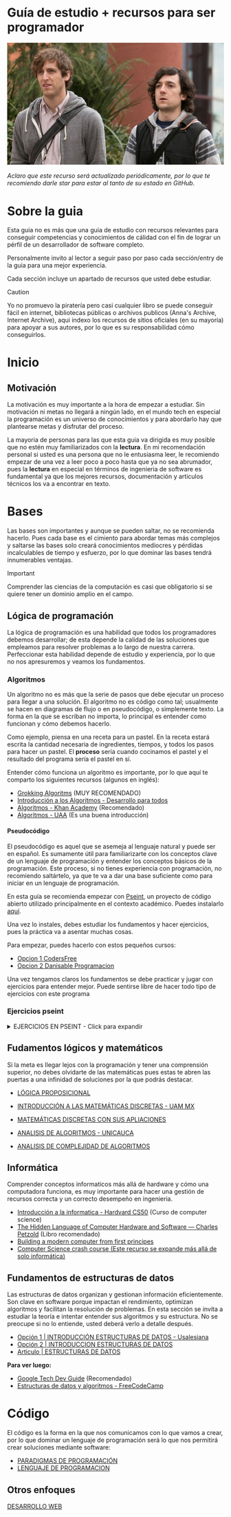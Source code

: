 # Guía de estudio + recursos para ser programador

![image](./asset_sillicon_valley.jpg)

_Aclaro que este recurso será actualizado periódicamente, por lo que te recomiendo darle star para estar al tanto de su estado en GitHub._

# Sobre la guia

Esta guia no es más que una guia de estudio con recursos relevantes para conseguir competencias y conocimientos de cálidad con el fin de lograr un pérfil de un desarrollador de software completo.

Personalmente invito al lector a seguir paso por paso cada sección/entry de la guia para una mejor experiencia.

Cada sección incluye un apartado de recursos que usted debe estudiar. 

> [!CAUTION]
> Yo no promuevo la piratería pero casi cualquier libro se puede conseguir fácil en internet, bibliotecas públicas o archivos publicos (Anna's Archive, Internet Archive), aqui indexo los recursos de sitios oficiales (en su mayoría) para apoyar a sus autores, por lo que es su responsabilidad cómo conseguirlos.

# Inicio

## Motivación

La motivación es muy importante a la hora de empezar a estudiar. Sin motivación ni metas no llegará a ningún lado, en el mundo tech en especial la programación es un universo de conocimientos y para abordarlo hay que plantearse metas y disfrutar del proceso. 

La mayoria de personas para las que esta guia va dirigida es muy posible que no estén muy familiarizados con la **lectura**. En mi recomendación personal si usted es una persona que no le entusiasma leer, le recomiendo empezar de una vez a leer poco a poco hasta que ya no sea abrumador, pues la **lectura** en especial en términos de ingenieria de software es fundamental ya que los mejores recursos, documentación y articulos técnicos los va a encontrar en texto.

# Bases

Las bases son importantes y aunque se pueden saltar, no se recomienda hacerlo. Pues cada base es el cimiento para abordar temas más complejos y saltarse las bases solo creará conocimientos mediocres y pérdidas incalculables de tiempo y esfuerzo, por lo que dominar las bases tendrá innumerables ventajas.

> [!IMPORTANT]
> Comprender las ciencias de la computación es casi que obligatorio si se quiere tener un dominio amplio en el campo.

## Lógica de programación

La lógica de programación es una habilidad que todos los programadores debemos desarrollar; de esta depende la calidad de las soluciones que empleamos para resolver problemas a lo largo de nuestra carrera. Perfeccionar esta habilidad depende de estudio y experiencia, por lo que no nos apresuremos y veamos los fundamentos.

### Algoritmos

Un algoritmo no es más que la serie de pasos que debe ejecutar un proceso para llegar a una solución. El algoritmo no es código como tal; usualmente se hacen en diagramas de flujo o en pseudocódigo, o simplemente texto. La forma en la que se escriban no importa, lo principal es entender como funcionan y cómo debemos hacerlo.

Como ejemplo, piensa en una receta para un pastel. En la receta estará escrita la cantidad necesaria de ingredientes, tiempos, y todos los pasos para hacer un pastel. El **proceso** sería cuando cocinamos el pastel y el resultado del programa sería el pastel en sí.

Entender cómo funciona un algoritmo es importante, por lo que aquí te comparto los siguientes recursos (algunos en inglés):

- [Grokking Algoritms](https://www.manning.com/books/grokking-algorithms) (MUY RECOMENDADO)
- [Introducción a los Algoritmos - Desarrollo para todos](https://www.youtube.com/playlist?list=PLYYyYpMvAtD1Gu8o1734Ld22LTDxlfKfO)
- [Algoritmos - Khan Academy](https://www.khanacademy.org/computing/computer-science/algorithms) (Recomendado)
- [Algoritmos - UAA](https://editorial.uaa.mx/docs/algoritmos.pdf) (Es una buena introducción)

#### Pseudocódigo

El pseudocódigo es aquel que se asemeja al lenguaje natural y puede ser en español. Es sumamente útil para familiarizarte con los conceptos clave de un lenguaje de programación y entender los conceptos básicos de la programación. Este proceso, si no tienes experiencia con programación, no recomiendo saltártelo, ya que te va a dar una base suficiente como para iniciar en un lenguaje de programación.

En esta guía se recomienda empezar con [Pseint](https://pseint.sourceforge.net/), un proyecto de código abierto utilizado principalmente en el contexto académico. Puedes instalarlo [aquí](https://pseint.sourceforge.net/index.php?page=descargas.php).

Una vez lo instales, debes estudiar los fundamentos y hacer ejercicios, pues la práctica va a asentar muchas cosas.

Para empezar, puedes hacerlo con estos pequeños cursos:

- [Opcion 1 CodersFree](https://www.youtube.com/watch?v=M4ih2U9RoqM&list=PLZ2ovOgdI-kVDDwSTVMTdg8pGQd92Zbyq&index=1&ab_channel=CodersFree)
- [Opcion 2 Danisable Programacion](https://www.youtube.com/playlist?list=PLAzlSdU-KYwXllXcUCW-BylQZemcDV798)

Una vez tengamos claros los fundamentos se debe practicar y jugar con ejercicios para entender mejor. Puede sentirse libre de hacer todo tipo de ejercicios con este programa

### Ejercicios pseint
<details>
  <summary>EJERCICIOS EN PSEINT -  Click para expandir</summary>
  
    Nivel Básico

        Hola, Mundo: Escribe un algoritmo que imprima en pantalla el mensaje "Hola, Mundo".

        Suma de dos números: Solicita al usuario dos números e imprime la suma de ambos.

        Cálculo del área de un rectángulo: Pide al usuario el largo y el ancho de un rectángulo, y calcula e imprime el área.

        Conversión de grados Celsius a Fahrenheit: Solicita una temperatura en grados Celsius y convierte a Fahrenheit usando la fórmula: F=C×1.8+32F=C×1.8+32.

        Determinar si un número es par o impar: Pide un número al usuario y determina si es par o impar.

        Calculadora de descuento: Pide el precio original de un producto y el porcentaje de descuento. Calcula el precio final con el descuento aplicado.

        Edad en días: Solicita la edad de una persona en años y convierte esa cantidad a días.

        Promedio de tres números: Solicita tres números e imprime su promedio.

        Conversión de metros a centímetros: Pide al usuario una cantidad en metros y conviértela a centímetros.

        Números del 1 al 10: Escribe un algoritmo que imprima en pantalla los números del 1 al 10.

    Nivel Intermedio

        Tabla de multiplicar: Solicita un número entero y genera la tabla de multiplicar de ese número del 1 al 10.

        Calculadora básica: Crea un programa que solicite dos números y luego pida al usuario que elija una operación (suma, resta, multiplicación o división) para realizar con esos números.

        Cálculo de salario semanal: Solicita el salario por hora y las horas trabajadas en una semana, y calcula el salario semanal. Considera el pago de horas extras si se trabaja más de 40 horas (pagadas al 1.5 del salario normal).

        Suma de los primeros N números: Pide al usuario un número NN y calcula la suma de los números del 1 al NN.

        Número mayor de tres: Solicita tres números diferentes e imprime el mayor de los tres.

        Calculadora de IMC: Solicita el peso en kilogramos y la altura en metros de una persona. Calcula el Índice de Masa Corporal (IMC) y muestra un mensaje indicando si está en el rango de bajo peso, normal, sobrepeso o obesidad.

        Conversión de segundos a horas, minutos y segundos: Solicita una cantidad de segundos e imprime la conversión en horas, minutos y segundos.

        Número perfecto: Solicita un número e indica si es un número perfecto. Un número perfecto es aquel que es igual a la suma de sus divisores propios positivos (excluyendo el mismo número).

        Serie de Fibonacci: Solicita un número NN y muestra los primeros NN términos de la serie de Fibonacci.

        Contador de dígitos: Solicita un número entero positivo y cuenta cuántos dígitos tiene.

    Nivel Avanzado

        Primo o no primo: Solicita un número e indica si es un número primo o no.

        Adivina el número: Programa un juego en el que la computadora elige un número al azar entre 1 y 100, y el usuario debe adivinarlo. La computadora debe responder si el número ingresado es mayor o menor que el número secreto hasta que el usuario acierte.

        Factorial de un número: Solicita un número entero no negativo y calcula su factorial.

        Número palíndromo: Solicita un número y verifica si es un palíndromo (un número que se lee igual de izquierda a derecha y de derecha a izquierda).

        Conversión de número a binario: Solicita un número entero y convierte el número a su representación en binario.

        Ordenar tres números: Solicita tres números y ordénalos de menor a mayor sin utilizar funciones de ordenamiento.

        Promedio de calificaciones: Crea un algoritmo que solicite calificaciones indefinidamente hasta que el usuario indique que ya no quiere ingresar más datos. Calcula el promedio de todas las calificaciones ingresadas.

        Serie de números impares: Solicita un número NN e imprime los primeros NN números impares.

        Ordenar lista de números: Crea un programa que permita al usuario ingresar una lista de números y luego los ordene de menor a mayor.

</details>

## Fudamentos lógicos y matemáticos

Si la meta es llegar lejos con la programación y tener una comprensión superior, no debes olvidarte de las matemáticas pues estas te abren las puertas a una infinidad de soluciones por la que podrás destacar.

- [LÓGICA PROPOSICIONAL](https://www.matematicas.ciencias.uchile.cl/juaco/section-1.html)
- [INTRODUCCIÓN A LAS MATEMÁTICAS DISCRETAS - UAM MX](https://galois.azc.uam.mx/mate/LIBROS/matematicasdiscretas1.pdf)
- [MATEMÁTICAS DISCRETAS CON SUS APLIACIONES](https://bibliotecavirtual8denovpinas.wordpress.com/wp-content/uploads/2020/08/matematicas-discretas-con-aplicaciones-epp-4ta-edicion-2.pdf)

- [ANALISIS DE ALGORITMOS - UNICAUCA](http://artemisa.unicauca.edu.co/~nediaz/EDDI/cap01.htm)
- [ANALISIS DE COMPLEJIDAD DE ALGORITMOS](https://medium.com/@rodomg/an%C3%A1lisis-de-complejidad-parte-1-626ee07b2020)

## Informática

Comprender conceptos informaticos más allá de hardware y cómo una computadora funciona, es muy importante para hacer una gestión de recursos correcta y un correcto desempeño en ingenieria. 

- [Introducción a la informatica - Hardvard CS50](https://cs50.harvard.edu/x/) (Curso de computer science)
- [The Hidden Language of Computer Hardware and Software — Charles Petzold](https://www.amazon.com/Code-Language-Computer-Hardware-Software/dp/0735611319) (Libro recomendado)
- [Building a modern computer from first principes](https://www.nand2tetris.org/) 
- [Computer Science crash course (Este recurso se expande más allá de solo informática)](https://www.youtube.com/playlist?list=PL8dPuuaLjXtNlUrzyH5r6jN9ulIgZBpdo)

## Fundamentos de estructuras de datos

Las estructuras de datos organizan y gestionan información eficientemente. Son clave en software porque impactan el rendimiento, optimizan algoritmos y facilitan la resolución de problemas.
En esta sección se invita a estudiar la teoría e intentar entender sus algoritmos y su estructura. No se preocupe si no lo entiende, usted deberá verlo a detalle después.

- [Opción 1 | INTRODUCCIÓN ESTRUCTURAS DE DATOS - Usalesiana](https://virtual.usalesiana.edu.bo/web/conte/archivos/280.pdf)
- [Opción 2 | INTRODUCCION ESTRUCTURAS DE DATOS](https://www.researchgate.net/publication/359743419_Una_pequena_introduccion_a_Estructura_de_Datos)
- [Articulo | ESTRUCTURAS DE DATOS](https://es.wikipedia.org/wiki/Estructura_de_datos)


**Para ver luego:**
- [Google Tech Dev Guide](https://techdevguide.withgoogle.com/paths/data-structures-and-algorithms/) (Recomendado)
- [Estructuras de datos y algoritmos - FreeCodeCamp](https://www.freecodecamp.org/news/learn-data-structures-and-algorithms/)


# Código
El código es la forma en la que nos comunicamos con lo que vamos a crear, por lo que dominar un lenguaje de programación será lo que nos permitirá crear soluciones mediante software:

- [PARADIGMAS DE PROGRAMACIÓN](./resources/PARADIGMAS.md)
- [LENGUAJE DE PROGRAMACION](./resources/LENGUAJE.md)


## Otros enfoques

[DESARROLLO WEB](./resources/DEVWEB.md)
